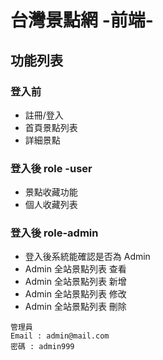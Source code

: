 # 台灣景點網 -前端-

## 功能列表

### 登入前
- 註冊/登入
- 首頁景點列表 
- 詳細景點 

### 登入後 role -user
- 景點收藏功能
- 個人收藏列表

### 登入後 role-admin
- 登入後系統能確認是否為 Admin
- Admin 全站景點列表 查看
- Admin 全站景點列表 新增 
- Admin 全站景點列表 修改
- Admin 全站景點列表 刪除

```
管理員
Email : admin@mail.com
密碼 : admin999
```
